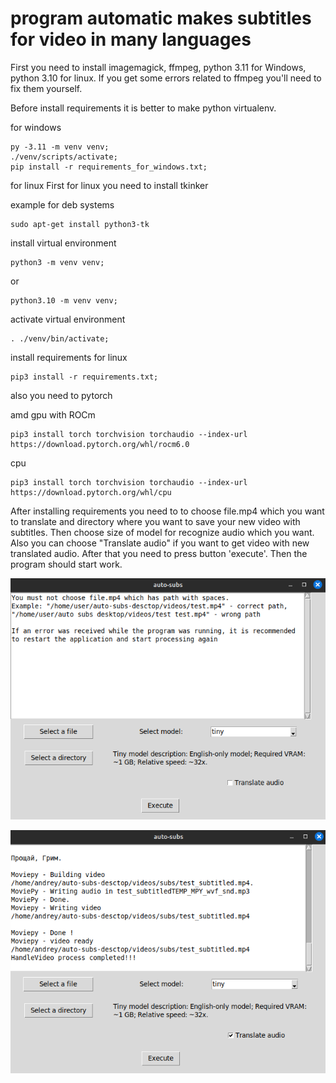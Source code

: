 # program automatic makes subtitles for video in many languages

First you need to install imagemagick, ffmpeg, python 3.11 for Windows, python 3.10 for linux. If you get some errors related to ffmpeg you'll need to fix them yourself.

Before install requirements it is better to make python virtualenv.

for windows
```
py -3.11 -m venv venv;
./venv/scripts/activate;
pip install -r requirements_for_windows.txt;
```

for linux
First for linux you need to install tkinker

example for deb systems
```
sudo apt-get install python3-tk
```

install virtual environment
```
python3 -m venv venv;
```

or
```
python3.10 -m venv venv;
```

activate virtual environment
```
. ./venv/bin/activate;
```

install requirements for linux
```
pip3 install -r requirements.txt;
```

also you need to pytorch

amd gpu with ROCm
```
pip3 install torch torchvision torchaudio --index-url https://download.pytorch.org/whl/rocm6.0
```

cpu
```
pip3 install torch torchvision torchaudio --index-url https://download.pytorch.org/whl/cpu
```

After installing requirements you need to to choose file.mp4 which you want to translate and directory where you want to save your new video with subtitles. Then choose size of model for recognize audio which you want. Also you can choose "Translate audio" if you want to get video with new translated audio. After that you need to press button 'execute'. Then the program should start work.

![Alt text](./images/image.png)

![Alt text](./images/image2.png)